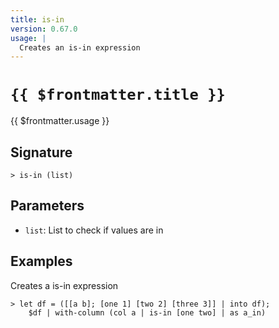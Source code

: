 ```yaml
---
title: is-in
version: 0.67.0
usage: |
  Creates an is-in expression
---
```


# <code>{{ $frontmatter.title }}</code>

<div style='white-space: pre-wrap;'>{{ $frontmatter.usage }}</div>

## Signature

```> is-in (list)```

## Parameters

 -  `list`: List to check if values are in

## Examples

Creates a is-in expression
```shell
> let df = ([[a b]; [one 1] [two 2] [three 3]] | into df);
    $df | with-column (col a | is-in [one two] | as a_in)
```
